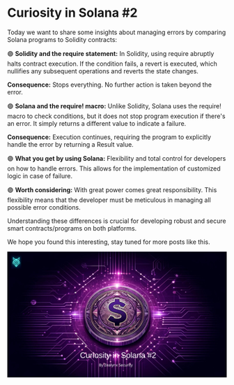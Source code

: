# Curiosity in Solana #2

Today we want to share some insights about managing errors by comparing Solana programs to Solidity contracts:

🟣 **Solidity and the require statement:**
In Solidity, using require abruptly halts contract execution. If the condition fails, a revert is executed, which nullifies any subsequent operations and reverts the state changes.

**Consequence:**
Stops everything. No further action is taken beyond the error.

🟣 **Solana and the require! macro:**
Unlike Solidity, Solana uses the require! macro to check conditions, but it does not stop program execution if there's an error. It simply returns a different value to indicate a failure.

**Consequence:**
Execution continues, requiring the program to explicitly handle the error by returning a Result value.

🟣 **What you get by using Solana:**
Flexibility and total control for developers on how to handle errors. This allows for the implementation of customized logic in case of failure.

🟣 **Worth considering:**
With great power comes great responsibility. This flexibility means that the developer must be meticulous in managing all possible error conditions.

Understanding these differences is crucial for developing robust and secure smart contracts/programs on both platforms.

We hope you found this interesting, stay tuned for more posts like this.


<img width="606" alt="image" src="image/Solana_2.png">
